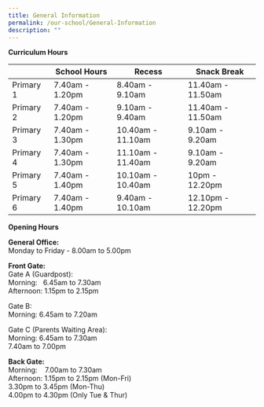 ```yaml
---
title: General Information
permalink: /our-school/General-Information
description: ""
---
```

**Curriculum Hours**


|  | School Hours | Recess | Snack Break 
| -------- | -------- | -------- | -------- |
| Primary 1|7.40am - 1.20pm|8.40am - 9.10am|11.40am - 11.50am
|Primary 2|7.40am - 1.20pm|9.10am - 9.40am|11.40am - 11.50am
|Primary 3|7.40am - 1.30pm|10.40am - 11.10am|9.10am - 9.20am
|Primary 4|7.40am - 1.30pm|11.10am - 11.40am|9.10am - 9.20am
|Primary 5|7.40am - 1.40pm|10.10am - 10.40am|10pm - 12.20pm
|Primary 6|7.40am - 1.40pm|9.40am - 10.10am|12.10pm - 12.20pm


**Opening Hours**

**General Office:** 
<br>Monday to Friday - 8.00am to 5.00pm

  
  
**Front Gate:**  
Gate A (Guardpost):  
Morning:   6.45am to 7.30am  
Afternoon: 1.15pm to 2.15pm  
  
Gate B:  
Morning: 6.45am to 7.20am  
  
Gate C (Parents Waiting Area):  
Morning: 6.45am to 7.30am  
7.40am to 7.00pm  
  
  

**Back Gate:** <br>
Morning:    7.00am to 7.30am<br>
Afternoon: 1.15pm to 2.15pm (Mon-Fri)
<br>3.30pm to 3.45pm (Mon-Thu)  <br>4.00pm to 4.30pm (Only Tue & Thur)